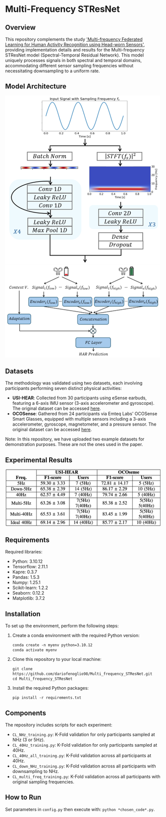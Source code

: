 # Multi-Frequency STResNet


## Overview
This repository complements the study ['Multi-frequency Federated Learning for Human Activity Recognition using Head-worn Sensors'](paper/FL_for_HAR_paper.pdf), providing implementation details and results for the Multi-frequency STResNet model (Spectral-Temporal Residual Network). This model uniquely processes signals in both spectral and temporal domains, accommodating different sensor sampling frequencies without necessitating downsampling to a uniform rate.


## Model Architecture
<img src="images/encoder.png" alt="Encoder Architecture for a Single Input Channel" width="500"/>
<img src="images/model_architecture.png" alt="Multi-frequency Model Architecture to Handle Low and Full Battery Mode Devices" width="500"/>


## Datasets
The methodology was validated using two datasets, each involving participants performing seven distinct physical activities:
- **USI-HEAR**: Collected from 30 participants using eSense earbuds, featuring a 6-axis IMU sensor (3-axis accelerometer and gyroscope). The original dataset can be accessed [here](<link-to-USI-HEAR-dataset>).
- **OCOSense**: Gathered from 24 participants via Emteq Labs' OCOSense Smart Glasses, equipped with multiple sensors including a 3-axis accelerometer, gyroscope, magnetometer, and a pressure sensor. The original dataset can be accessed [here](https://www.kaggle.com/datasets/emteqlabs/emteq-ocosense-smart-glasses-har-data?resource=download).

Note: In this repository, we have uploaded two example datasets for demonstration purposes. These are not the ones used in the paper.



## Experimental Results
<img src="images/table.png" alt="Comparison of F1-score and training users for USI-HEAR and OCOSense" width="700"/>


## Requirements
Required libraries:
- Python: 3.10.12
- Tensorflow: 2.11.1
- Kapre: 0.3.7
- Pandas: 1.5.3
- Numpy: 1.25.1
- Scikit-learn: 1.2.2
- Seaborn: 0.12.2
- Matplotlib: 3.7.2


## Installation
To set up the environment, perform the following steps:
1. Create a conda environment with the required Python version:
    ```
    conda create -n myenv python=3.10.12
    conda activate myenv
    ```
2. Clone this repository to your local machine:
    ```
    git clone https://github.com/dariofenoglio98/Multi_frequency_STResNet.git
    cd Multi_frequency_STResNet
    ```
3. Install the required Python packages:
    ```
    pip install -r requirements.txt
    ```


## Components
The repository includes scripts for each experiment:
- `CL_NHz_training.py`: K-Fold validation for only participants sampled at NHz (3 or 5Hz).
- `CL_40Hz_training.py`: K-Fold validation for only participants sampled at 40Hz.
- `CL_40Hz_all_training.py`: K-Fold validation across all participants at 40Hz.
- `CL_down_NHz_training.py`: K-Fold validation across all participants with downsampling to NHz.
- `CL_multi_freq_training.py`: K-Fold validation across all participants with original sampling frequencies.

## How to Run
Set parameters in `config.py` then execute with: `python *chosen_code*.py`.

